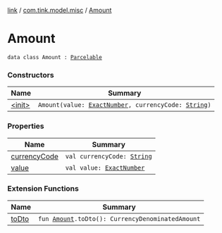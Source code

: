 [link](../../index.md) / [com.tink.model.misc](../index.md) / [Amount](./index.md)

# Amount

`data class Amount : `[`Parcelable`](https://developer.android.com/reference/android/os/Parcelable.html)

### Constructors

| Name | Summary |
|---|---|
| [&lt;init&gt;](-init-.md) | `Amount(value: `[`ExactNumber`](../-exact-number/index.md)`, currencyCode: `[`String`](https://kotlinlang.org/api/latest/jvm/stdlib/kotlin/-string/index.html)`)` |

### Properties

| Name | Summary |
|---|---|
| [currencyCode](currency-code.md) | `val currencyCode: `[`String`](https://kotlinlang.org/api/latest/jvm/stdlib/kotlin/-string/index.html) |
| [value](value.md) | `val value: `[`ExactNumber`](../-exact-number/index.md) |

### Extension Functions

| Name | Summary |
|---|---|
| [toDto](../../com.tink.service.misc/to-dto.md) | `fun `[`Amount`](./index.md)`.toDto(): CurrencyDenominatedAmount` |
